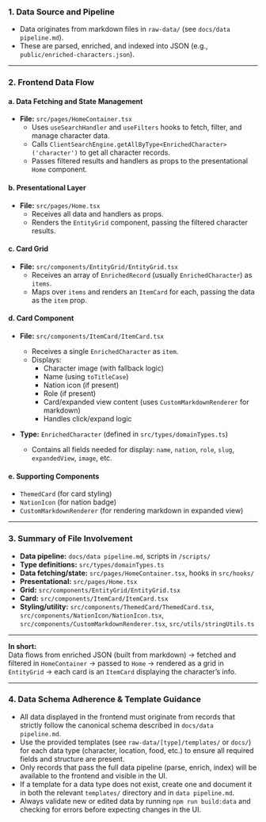### 1. **Data Source and Pipeline**
- Data originates from markdown files in `raw-data/` (see `docs/data pipeline.md`).
- These are parsed, enriched, and indexed into JSON (e.g., `public/enriched-characters.json`).

---

### 2. **Frontend Data Flow**

#### **a. Data Fetching and State Management**
- **File:** `src/pages/HomeContainer.tsx`
  - Uses `useSearchHandler` and `useFilters` hooks to fetch, filter, and manage character data.
  - Calls `ClientSearchEngine.getAllByType<EnrichedCharacter>('character')` to get all character records.
  - Passes filtered results and handlers as props to the presentational `Home` component.

#### **b. Presentational Layer**
- **File:** `src/pages/Home.tsx`
  - Receives all data and handlers as props.
  - Renders the `EntityGrid` component, passing the filtered character results.

#### **c. Card Grid**
- **File:** `src/components/EntityGrid/EntityGrid.tsx`
  - Receives an array of `EnrichedRecord` (usually `EnrichedCharacter`) as `items`.
  - Maps over `items` and renders an `ItemCard` for each, passing the data as the `item` prop.

#### **d. Card Component**
- **File:** `src/components/ItemCard/ItemCard.tsx`
  - Receives a single `EnrichedCharacter` as `item`.
  - Displays:
    - Character image (with fallback logic)
    - Name (using `toTitleCase`)
    - Nation icon (if present)
    - Role (if present)
    - Card/expanded view content (uses `CustomMarkdownRenderer` for markdown)
    - Handles click/expand logic

- **Type:** `EnrichedCharacter` (defined in `src/types/domainTypes.ts`)
  - Contains all fields needed for display: `name`, `nation`, `role`, `slug`, `expandedView`, `image`, etc.

#### **e. Supporting Components**
- `ThemedCard` (for card styling)
- `NationIcon` (for nation badge)
- `CustomMarkdownRenderer` (for rendering markdown in expanded view)

---

### 3. **Summary of File Involvement**
- **Data pipeline:** `docs/data pipeline.md`, scripts in `/scripts/`
- **Type definitions:** `src/types/domainTypes.ts`
- **Data fetching/state:** `src/pages/HomeContainer.tsx`, hooks in `src/hooks/`
- **Presentational:** `src/pages/Home.tsx`
- **Grid:** `src/components/EntityGrid/EntityGrid.tsx`
- **Card:** `src/components/ItemCard/ItemCard.tsx`
- **Styling/utility:** `src/components/ThemedCard/ThemedCard.tsx`, `src/components/NationIcon/NationIcon.tsx`, `src/components/CustomMarkdownRenderer.tsx`, `src/utils/stringUtils.ts`

---

**In short:**  
Data flows from enriched JSON (built from markdown) → fetched and filtered in `HomeContainer` → passed to `Home` → rendered as a grid in `EntityGrid` → each card is an `ItemCard` displaying the character’s info.


---

### 4. Data Schema Adherence & Template Guidance

- All data displayed in the frontend must originate from records that strictly follow the canonical schema described in `docs/data pipeline.md`.
- Use the provided templates (see `raw-data/[type]/templates/` or `docs/`) for each data type (character, location, food, etc.) to ensure all required fields and structure are present.
- Only records that pass the full data pipeline (parse, enrich, index) will be available to the frontend and visible in the UI.
- If a template for a data type does not exist, create one and document it in both the relevant `templates/` directory and in `data pipeline.md`.
- Always validate new or edited data by running `npm run build:data` and checking for errors before expecting changes in the UI.

